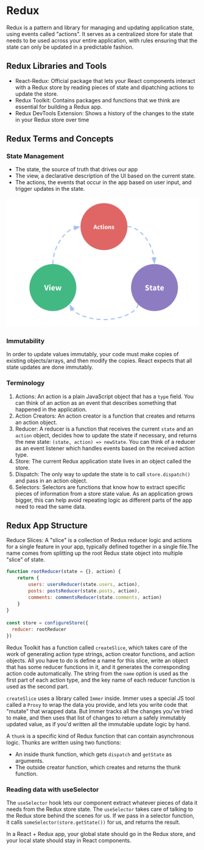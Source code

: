 # Redux

Redux is a pattern and library for managing and updating application state,
using events called "actions". It serves as a centralized store for state that
needs to be used across your entire application, with rules ensuring that the
state can only be updated in a predictable fashion.

## Redux Libraries and Tools

* React-Redux: Official package that lets your React components interact with a
  Redux store by reading pieces of state and dipatching actions to update the
  store.
* Redux Toolkit: Contains packages and functions that we think are essential for
  building a Redux app.
* Redux DevTools Extension: Shows a history of the changes to the state in your
  Redux store over time

## Redux Terms and Concepts

### State Management

* The state, the source of truth that drives our app
* The view, a declarative description of the UI based on the current state.
* The actions, the events that occur in the app based on user input, and trigger
  updates in the state.

![One-way data flow](./images/one-way-data-flow.png)

### Immutability

In order to update values immutably, your code must make copies of existing
objects/arrays, and then modify the copies. React expects that all state updates
are done immutably.

### Terminology

1. Actions: An action is a plain JavaScript object that has a `type` field. You
  can think of an action as an event that describes something that happened in
  the application.
2. Action Creators: An action creator is a function that creates and returns an
  action object.
3. Reducer: A reducer is a function that receives the current `state` and an
  `action` object, decides how to update the state if necessary, and returns the
  new state: `(state, action) => newState`. You can think of a reducer as an
  event listener which handles events based on the received action type.
4. Store: The current Redux application state lives in an object called the
  store.
5. Dispatch: The only way to update the state is to call `store.dispatch()` and
  pass in an action object.
6. Selectors: Selectors are functions that know how to extract specific pieces
  of information from a store state value. As an application grows bigger, this
  can help avoid repeating logic as different parts of the app need to read the
  same data.

## Redux App Structure

Reduce Slices: A "slice" is a collection of Redux reducer logic and actions for
a single feature in your app, typically defined together in a single file.The
name comes from splitting up the root Redux state object into multiple "slice"
of state.

```js
function rootReducer(state = {}, action) {
    return {
        users: usersReducer(state.users, action),
        posts: postsReducer(state.posts, action),
        comments: commentsReducer(state.comments, action)
    }
}

const store = configureStore({
  reducer: rootReducer
})
```

Redux Toolkit has a function called `createSlice`, which takes care of the work
of generating action type strings, action creator functions, and action objects.
All you have to do is define a name for this slice, write an object that has
some reducer functions in it, and it generates the corresponding action code
automatically. The string from the `name` option is used as the first part of
each action type, and the key name of each reducer function is used as the
second part.

`createSlice` uses a library called `Immer` inside. Immer uses a special JS tool
called a `Proxy` to wrap the data you provide, and lets you write code that
"mutate" that wrapped data. But Immer tracks all the changes you've tried to
make, and then uses that list of changes to return a safely immutably updated
value, as if you'd written all the immutable update logic by hand.

A `thunk` is a specific kind of Redux function that can contain asynchronous
logic. Thunks are written using two functions:

* An inside thunk function, which gets `dispatch` and `getState` as arguments.
* The outside creator function, which creates and returns the thunk function.

### Reading data with useSelector

The `useSelector` hook lets our component extract whatever pieces of data it
needs from the Redux store state. The `useSelector` takes care of talking to the
Redux store behind the scenes for us. If we pass in a selector function, it
calls `someSelector(store.getState())` for us, and returns the result.

In a React + Redux app, your global state should go in the Redux store, and your
local state should stay in React components.
